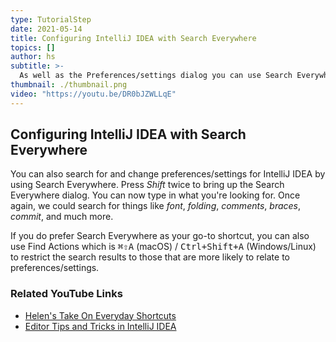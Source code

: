 ```yaml
---
type: TutorialStep
date: 2021-05-14
title: Configuring IntelliJ IDEA with Search Everywhere
topics: []
author: hs
subtitle: >-
  As well as the Preferences/settings dialog you can use Search Everywhere to make IntelliJ IDEA your own.
thumbnail: ./thumbnail.png
video: "https://youtu.be/DR0bJZWLLqE"
---
```


## Configuring IntelliJ IDEA with Search Everywhere

You can also search for and change preferences/settings for IntelliJ IDEA by using Search Everywhere. Press _Shift_ twice to bring up the Search Everywhere dialog. You can now type in what you're looking for. Once again, we could search for things like _font_, _folding_, _comments_, _braces_, _commit_, and much more.

If you do prefer Search Everywhere as your go-to shortcut, you can also use Find Actions which is <kbd>⌘⇧A</kbd> (macOS) / <kbd>Ctrl+Shift+A</kbd> (Windows/Linux) to restrict the search results to those that are more likely to relate to preferences/settings.

### Related YouTube Links

- [Helen's Take On Everyday Shortcuts](https://www.youtube.com/watch?v=matPBmotxvY)
- [Editor Tips and Tricks in IntelliJ IDEA](https://www.youtube.com/watch?v=JEpeHNsWIMk)
